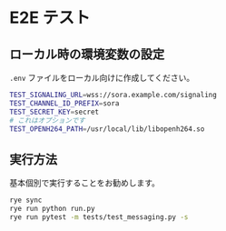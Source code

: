 # E2E テスト

## ローカル時の環境変数の設定

`.env` ファイルをローカル向けに作成してください。

```bash
TEST_SIGNALING_URL=wss://sora.example.com/signaling
TEST_CHANNEL_ID_PREFIX=sora
TEST_SECRET_KEY=secret
# これはオプションです
TEST_OPENH264_PATH=/usr/local/lib/libopenh264.so
```

## 実行方法

基本個別で実行することをお勧めします。

```bash
rye sync
rye run python run.py
rye run pytest -m tests/test_messaging.py -s
```
